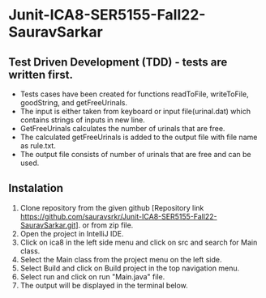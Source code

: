 # Junit-ICA8-SER5155-Fall22-SauravSarkar

## Test Driven Development (TDD) - tests are written first.
- Tests cases have been created for functions readToFile, writeToFile, goodString, and getFreeUrinals.
- The input is either taken from keyboard or input file(urinal.dat) which contains strings of inputs in new line.
- GetFreeUrinals calculates the number of urinals that are free.
- The calculated getFreeUrinals is added to the output file with file name as rule.txt.
- The output file consists of number of urinals that are free and can be used.

## Instalation
1. Clone repository from the given github [Repository link https://github.com/sauravsrkr/Junit-ICA8-SER5155-Fall22-SauravSarkar.git]. or from zip file.
2. Open the project in IntelliJ IDE.
3. Click on ica8 in the left side menu and click on src and search for Main class.
4. Select the Main class from the project menu on the left side.
5. Select Build and click on Build project in the top navigation menu.
6. Select run and click on run "Main.java" file.
7. The output will be displayed in the terminal below.